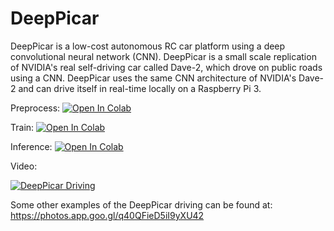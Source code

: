 # DeepPicar


DeepPicar is a low-cost autonomous RC car platform using a deep
convolutional neural network (CNN). DeepPicar is a small scale replication
of NVIDIA's real self-driving car called Dave-2, which drove on public
roads using a CNN. DeepPicar uses the same CNN architecture of NVIDIA's
Dave-2 and can drive itself in real-time locally on a Raspberry Pi 3.

Preprocess:
[![Open In Colab](https://colab.research.google.com/assets/colab-badge.svg)](https://colab.research.google.com/github/Karenw1004/Deeppicar-v3/blob/main/notebooks/1_Preprocess.ipynb)

Train:
[![Open In Colab](https://colab.research.google.com/assets/colab-badge.svg)](https://colab.research.google.com/github/Karenw1004/Deeppicar-v3/blob/main/notebooks/2_Train.ipynb)

Inference:
[![Open In Colab](https://colab.research.google.com/assets/colab-badge.svg)](https://colab.research.google.com/github/Karenw1004/Deeppicar-v3/blob/main/notebooks/3_Inference.ipynb)


Video:

[![DeepPicar Driving](http://img.youtube.com/vi/SrS5iQV2Pfo/0.jpg)](http://www.youtube.com/watch?v=SrS5iQV2Pfo "DeepPicar_Video")

Some other examples of the DeepPicar driving can be found at: https://photos.app.goo.gl/q40QFieD5iI9yXU42